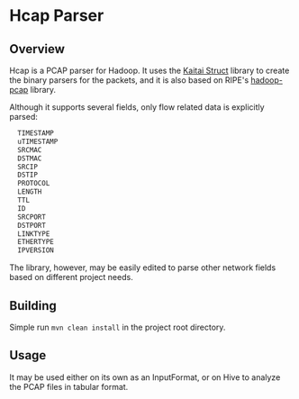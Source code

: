 # Hcap Parser

## Overview
Hcap is a PCAP parser for Hadoop. It uses the [Kaitai Struct](http://kaitai.io/) library to create the binary parsers for the packets, and it is also based on RIPE's [hadoop-pcap](https://github.com/RIPE-NCC/hadoop-pcap) library.

Although it supports several fields, only flow related data is explicitly parsed:

```java
  TIMESTAMP
  uTIMESTAMP
  SRCMAC
  DSTMAC
  SRCIP
  DSTIP
  PROTOCOL
  LENGTH
  TTL
  ID
  SRCPORT
  DSTPORT
  LINKTYPE
  ETHERTYPE
  IPVERSION
```
The library, however, may be easily edited to parse other network fields based on different project needs.

## Building
Simple run `mvn clean install` in the project root directory.

## Usage
It may be used either on its own as an InputFormat, or on Hive to analyze the PCAP files in tabular format.

